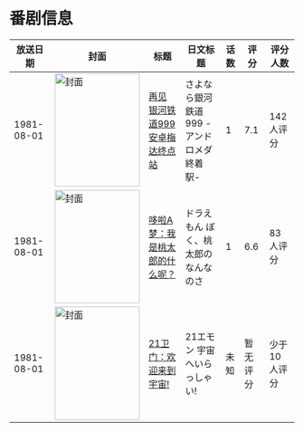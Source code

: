 # 番剧信息

|放送日期|封面|标题|日文标题|话数|评分|评分人数|
|---|---|---|---|---|---|---|
|1981-08-01|<img src="https://lain.bgm.tv/pic/cover/c/6e/90/33922_V94At.jpg" alt="封面" style="width:150px;height:200px;object-fit:cover;">|[再见 银河铁道999 安卓梅达终点站](https://bangumi.tv/subject/33922)|さよなら銀河鉄道999 -アンドロメダ終着駅-|1|7.1|142人评分|
|1981-08-01|<img src="https://lain.bgm.tv/pic/cover/c/0a/08/121739_eXJK2.jpg" alt="封面" style="width:150px;height:200px;object-fit:cover;">|[哆啦A梦：我是桃太郎的什么呢？](https://bangumi.tv/subject/121739)|ドラえもん ぼく、桃太郎のなんなのさ|1|6.6|83人评分|
|1981-08-01|<img src="https://lain.bgm.tv/pic/cover/c/44/ee/312001_fkN6l.jpg" alt="封面" style="width:150px;height:200px;object-fit:cover;">|[21卫门：欢迎来到宇宙!](https://bangumi.tv/subject/312001)|21エモン 宇宙へいらっしゃい!|未知|暂无评分|少于10人评分|
